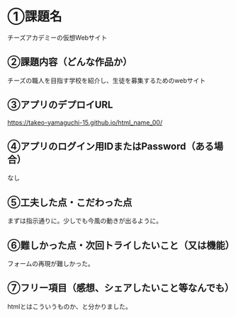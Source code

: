 # ①課題名
チーズアカデミーの仮想Webサイト

## ②課題内容（どんな作品か）
チーズの職人を目指す学校を紹介し、生徒を募集するためのwebサイト

## ③アプリのデプロイURL
https://takeo-yamaguchi-15.github.io/html_name_00/

## ④アプリのログイン用IDまたはPassword（ある場合）
なし

## ⑤工夫した点・こだわった点
まずは指示通りに。少しでも今風の動きが出るように。

## ⑥難しかった点・次回トライしたいこと（又は機能）
フォームの再現が難しかった。

## ⑦フリー項目（感想、シェアしたいこと等なんでも）
htmlとはこういうものか、と分かりました。
